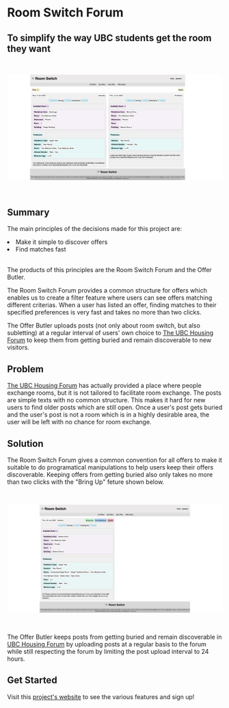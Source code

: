 # Room Switch Forum 


## To simplify the way UBC students get the room they want 

<br>
<p align="center">
    <img src="room-switch-whole.png">
</p>
<br>

## Summary
The main principles of the decisions made for this project are:

<li>Make it simple to discover offers</li>
<li>Find matches fast</li>

<br>

The products of this principles are the Room Switch Forum and the Offer Butler. 

The Room Switch Forum provides a common structure for offers which enables us to create a filter feature where users can see offers matching different criterias. When a user has listed an offer, finding matches to their specified preferences is very fast and takes no more than two clicks.

The Offer Butler uploads posts (not only about room switch, but also subletting) at a regular interval of users' own choice to [The UBC Housing Forum](https://forums.housing.ubc.ca/) to keep them from getting buried and remain discoverable to new visitors.


## Problem
[The UBC Housing Forum](https://forums.housing.ubc.ca/) has actually provided a place where people exchange rooms, but it is not tailored to facilitate room exchange. The posts are simple texts with no common structure. This makes it hard for new users to find older posts which are still open. Once a user's post gets buried and the user's post is not a room which is in a highly desirable area, the user will be left with no chance for room exchange.

## Solution
The Room Switch Forum gives a common convention for all offers to make it suitable to do programatical manipulations to help users keep their offers discoverable. Keeping offers from getting buried also only takes no more than two clicks with the "Bring Up" feture shown below. 

<br>
<p align="center">
    <img src="my-offers.png">
</p>
<br>

The Offer Butler keeps posts from getting buried and remain discoverable in [UBC Housing Forum](https://forums.housing.ubc.ca/) by uploading posts at a regular basis to the forum while still respecting the forum by limiting the post upload interval to 24 hours.


## Get Started
Visit this [project's website](https://room-switch.herokuapp.com/) to see the various features and sign up!
